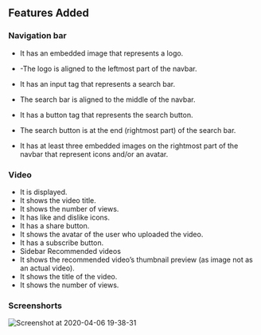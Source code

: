 
##   Features Added
###  Navigation bar

- It has an embedded image that represents a logo.

- -The logo is aligned to the leftmost part of the navbar.
- It has an input tag that represents a search bar.
- The search bar is aligned to the middle of the navbar.
- It has a button tag that represents the search button.
- The search button is at the end (rightmost part) of the search bar.
- It has at least three embedded images on the rightmost part of the navbar that represent icons and/or an avatar.

###  Video

- It is displayed.
- It shows the video title.
- It shows the number of views.
- It has like and dislike icons.
- It has a share button.
- It shows the avatar of the user who uploaded the video.
- It has a subscribe button.
- Sidebar Recommended videos
- It shows the recommended video’s thumbnail preview (as image not as an actual video).
- It shows the title of the video.
- It shows the number of views.

### Screenshorts

![Screenshot at 2020-04-06 19-38-31](https://user-images.githubusercontent.com/33205781/78584364-a7a6b700-7827-11ea-91a2-808f33ea9623.png)

